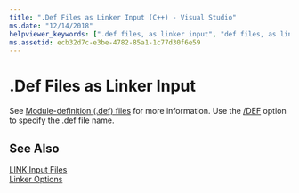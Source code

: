 ```yaml
---
title: ".Def Files as Linker Input (C++) - Visual Studio"
ms.date: "12/14/2018"
helpviewer_keywords: [".def files, as linker input", "def files, as linker input"]
ms.assetid: ecb32d7c-e3be-4782-85a1-1c77d30f6e59
---
```

# .Def Files as Linker Input

See [Module-definition (.def) files](module-definition-dot-def-files.md) for more information. Use the [/DEF](def-specify-module-definition-file.md) option to specify the .def file name.

## See Also

[LINK Input Files](link-input-files.md)<br/>
[Linker Options](linker-options.md)